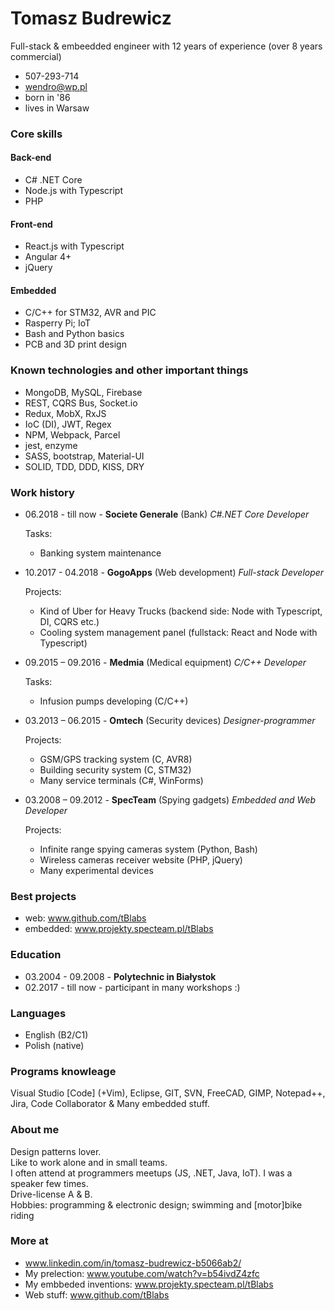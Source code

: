 # Tomasz Budrewicz
Full-stack & embeedded engineer with 12 years of experience (over 8 years commercial)

- 507-293-714
- wendro@wp.pl
- born in '86
- lives in Warsaw

### Core skills

#### Back-end
- C# .NET Core
- Node.js with Typescript
- PHP

#### Front-end
- React.js with Typescript
- Angular 4+
- jQuery

#### Embedded
- C/C++ for STM32, AVR and PIC
- Rasperry Pi; IoT
- Bash and Python basics
- PCB and 3D print design

### Known technologies and other important things
- MongoDB, MySQL, Firebase
- REST, CQRS Bus, Socket.io
- Redux, MobX, RxJS
- IoC (DI), JWT, Regex
- NPM, Webpack, Parcel
- jest, enzyme
- SASS, bootstrap, Material-UI
- SOLID, TDD, DDD, KISS, DRY

### Work history
- 06.2018 - till now - **Societe Generale** (Bank)
  *C#.NET Core Developer*  
  
  Tasks:
  - Banking system maintenance
  
- 10.2017 - 04.2018 - **GogoApps** (Web development)
  *Full-stack Developer*  
  
  Projects:
  - Kind of Uber for Heavy Trucks (backend side: Node with Typescript, DI, CQRS etc.)  
  - Cooling system management panel (fullstack: React and Node with Typescript)
  
- 09.2015 – 09.2016 - **Medmia** (Medical equipment)
  *C/C++ Developer*  
  
  Tasks:
  - Infusion pumps developing (C/C++)
  
- 03.2013 – 06.2015 - **Omtech** (Security devices)
  *Designer-programmer*  
  
  Projects:
  - GSM/GPS tracking system (C, AVR8)  
  - Building security system (C, STM32)  
  - Many service terminals (C#, WinForms)
  
- 03.2008 – 09.2012 - **SpecTeam** (Spying gadgets)
  *Embedded and Web Developer*  
  
  Projects:
  - Infinite range spying cameras system (Python, Bash)  
  - Wireless cameras receiver website (PHP, jQuery)  
  - Many experimental devices
  
### Best projects
- web: www.github.com/tBlabs
- embedded: www.projekty.specteam.pl/tBlabs

### Education

- 03.2004 - 09.2008 - **Polytechnic in Białystok**
- 02.2017 - till now - participant in many workshops :)

### Languages

- English (B2/C1)
- Polish (native)

### Programs knowleage

Visual Studio [Code] (+Vim), Eclipse, GIT, SVN, FreeCAD, GIMP, Notepad++, Jira, Code Collaborator & Many embedded stuff.

### About me

Design patterns lover.  
Like to work alone and in small teams.  
I often attend at programmers meetups (JS, .NET, Java, IoT). I was a speaker few times.  
Drive-license A & B.  
Hobbies: programming & electronic design; swimming and [motor]bike riding

### More at
- www.linkedin.com/in/tomasz-budrewicz-b5066ab2/
- My prelection: www.youtube.com/watch?v=b54ivdZ4zfc
- My embbeded inventions: www.projekty.specteam.pl/tBlabs
- Web stuff: www.github.com/tBlabs
